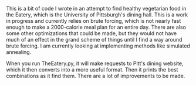 This is a bit of code I wrote in an attempt to find healthy vegetarian food in the Eatery, which is the University of Pittsburgh's dining hall.
This is a work in progress and currently relies on brute forcing, which is not nearly fast enough to make a 2000-calorie meal plan for an entire day.
There are also some other optimizations that could be made, but they would not have much of an effect in the grand scheme of things until I find a way around brute forcing.
I am currently looking at implementing methods like simulated annealing.

When you run TheEatery.py, it will make requests to Pitt's dining website, which it then converts into a more useful format. Then it prints the best combinations as it find them.
There are a lot of improvements to be made.

